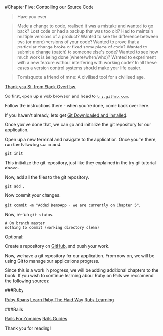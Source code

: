 #Chapter Five: Controlling our Source Code


> Have you ever:

> Made a change to code, realised it was a mistake and wanted to go back?
> Lost code or had a backup that was too old?
> Had to maintain multiple versions of a product?
> Wanted to see the difference between two (or more) versions of your code?
> Wanted to prove that a particular change broke or fixed some piece of code?
> Wanted to submit a change (patch) to someone else's code?
> Wanted to see how much work is being done (where/when/who)?
> Wanted to experiment with a new feature without interfering with working code?
> In all these cases a version control systems should make your life easier.

> To misquote a friend of mine: A civilised tool for a civilised age.

[Thank you Si. from Stack Overflow](http://stackoverflow.com/a/1408464/626833).


So first, open up a web browser, and head to [`try.github.com`](http://try.github.com/).

Follow the instructions there - when you're done, come back over here. 


If you haven't already, lets get [Git Downloaded and installed](http://git-scm.com/downloads). 


Once you've done that, we can go and initialize the git repository for our application.

Open up a new terminal and navigate to the application. Once you're there, run the following command:

`git init`


This initialize the git repository, just like they explained in the try git tutorial above.

Now, add all the files to the git repository.

`git add .`


Now commit your changes.


`git commit -m "Added DemoApp - we are currently on Chapter 5"`.



Now, re-run `git status`.

    # On branch master
    nothing to commit (working directory clean)



Optional:

Create a repository on [GitHub](https://github.com/), and push your work. 



Now, we have a git repository for our application. From now on, we will be using Git to manage our applications progress.


Since this is a work in progress, we will be adding additional chapters to the book. If you wish to continue learning about Ruby on Rails we reccomend the following sources:

###Ruby

[Ruby Koans](http://rubykoans.com/)
[Learn Ruby The Hard Way](http://ruby.learncodethehardway.org/)
[Ruby Learning](http://rubylearning.com/satishtalim/tutorial.html)

###Rails

[Rails For Zombies](http://railsforzombies.com)
[Rails Guides](http://guides.rubyonrails.com)


Thank you for reading!